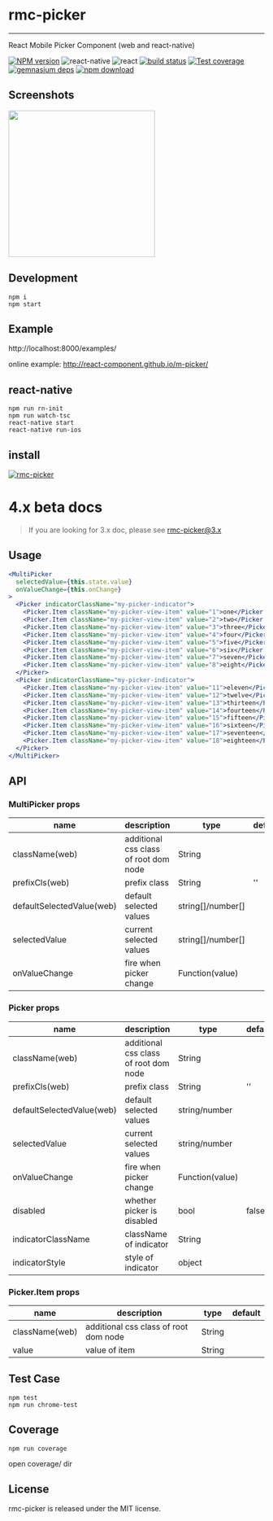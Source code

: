 # rmc-picker
---

React Mobile Picker Component (web and react-native)


[![NPM version][npm-image]][npm-url]
![react-native](https://img.shields.io/badge/react--native-%3E%3D_0.30.0-green.svg)
![react](https://img.shields.io/badge/react-%3E%3D_15.2.0-green.svg)
[![build status][travis-image]][travis-url]
[![Test coverage][coveralls-image]][coveralls-url]
[![gemnasium deps][gemnasium-image]][gemnasium-url]
[![npm download][download-image]][download-url]

[npm-image]: http://img.shields.io/npm/v/rmc-picker.svg?style=flat-square
[npm-url]: http://npmjs.org/package/rmc-picker
[travis-image]: https://img.shields.io/travis/react-component/m-picker.svg?style=flat-square
[travis-url]: https://travis-ci.org/react-component/m-picker
[coveralls-image]: https://img.shields.io/coveralls/react-component/m-picker.svg?style=flat-square
[coveralls-url]: https://coveralls.io/r/react-component/m-picker?branch=master
[gemnasium-image]: http://img.shields.io/gemnasium/react-component/m-picker.svg?style=flat-square
[gemnasium-url]: https://gemnasium.com/react-component/m-picker
[node-image]: https://img.shields.io/badge/node.js-%3E=_0.10-green.svg?style=flat-square
[node-url]: http://nodejs.org/download/
[download-image]: https://img.shields.io/npm/dm/rmc-picker.svg?style=flat-square
[download-url]: https://npmjs.org/package/rmc-picker

## Screenshots

<img src="https://os.alipayobjects.com/rmsportal/fOaDvpIJukLYznc.png" width="288"/>


## Development

```
npm i
npm start
```

## Example

http://localhost:8000/examples/

online example: http://react-component.github.io/m-picker/

## react-native

```
npm run rn-init
npm run watch-tsc
react-native start
react-native run-ios
```

## install

[![rmc-picker](https://nodei.co/npm/rmc-picker.png)](https://npmjs.org/package/rmc-picker)


# 4.x beta docs

> If you are looking for 3.x doc, please see [rmc-picker@3.x](https://github.com/react-component/m-picker/tree/3.x)


## Usage
```jsx
<MultiPicker
  selectedValue={this.state.value}
  onValueChange={this.onChange}
>
  <Picker indicatorClassName="my-picker-indicator">
    <Picker.Item className="my-picker-view-item" value="1">one</Picker.Item>
    <Picker.Item className="my-picker-view-item" value="2">two</Picker.Item>
    <Picker.Item className="my-picker-view-item" value="3">three</Picker.Item>
    <Picker.Item className="my-picker-view-item" value="4">four</Picker.Item>
    <Picker.Item className="my-picker-view-item" value="5">five</Picker.Item>
    <Picker.Item className="my-picker-view-item" value="6">six</Picker.Item>
    <Picker.Item className="my-picker-view-item" value="7">seven</Picker.Item>
    <Picker.Item className="my-picker-view-item" value="8">eight</Picker.Item>
  </Picker>
  <Picker indicatorClassName="my-picker-indicator">
    <Picker.Item className="my-picker-view-item" value="11">eleven</Picker.Item>
    <Picker.Item className="my-picker-view-item" value="12">twelve</Picker.Item>
    <Picker.Item className="my-picker-view-item" value="13">thirteen</Picker.Item>
    <Picker.Item className="my-picker-view-item" value="14">fourteen</Picker.Item>
    <Picker.Item className="my-picker-view-item" value="15">fifteen</Picker.Item>
    <Picker.Item className="my-picker-view-item" value="16">sixteen</Picker.Item>
    <Picker.Item className="my-picker-view-item" value="17">seventeen</Picker.Item>
    <Picker.Item className="my-picker-view-item" value="18">eighteen</Picker.Item>
  </Picker>
</MultiPicker>
```

## API

### MultiPicker props

| name     | description    | type     | default      |
|----------|----------------|----------|--------------|
|className(web) | additional css class of root dom node | String |  |
|prefixCls(web) | prefix class | String | '' |
|defaultSelectedValue(web) | default selected values | string[]/number[] |  |
|selectedValue | current selected values | string[]/number[] |  |
|onValueChange | fire when picker change | Function(value) |  |


### Picker props

| name     | description    | type     | default      |
|----------|----------------|----------|--------------|
|className(web) | additional css class of root dom node | String |  |
|prefixCls(web) | prefix class | String | '' |
|defaultSelectedValue(web) | default selected values | string/number |  |
|selectedValue | current selected values | string/number |  |
|onValueChange | fire when picker change | Function(value) |  |
|disabled     | whether picker is disabled | bool | false
|indicatorClassName     | className of indicator | String |
|indicatorStyle     | style of indicator | object |

### Picker.Item props
| name     | description    | type     | default      |
|----------|----------------|----------|--------------|
|className(web) | additional css class of root dom node | String |  |
|value | value of item | String |  |

## Test Case

```
npm test
npm run chrome-test
```

## Coverage

```
npm run coverage
```

open coverage/ dir

## License

rmc-picker is released under the MIT license.
